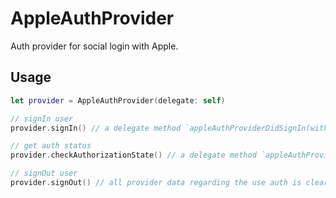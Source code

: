 # AppleAuthProvider

Auth provider for social login with Apple.

## Usage

```swift
let provider = AppleAuthProvider(delegate: self)

// signIn user
provider.signIn() // a delegate method `appleAuthProviderDidSignIn(with:` or `appleAuthProviderDidFail(with:` is called

// get auth status
provider.checkAuthorizationState() // a delegate method `appleAuthProviderIsAuthorized` is called

// signOut user
provider.signOut() // all provider data regarding the use auth is cleared at this point
```
